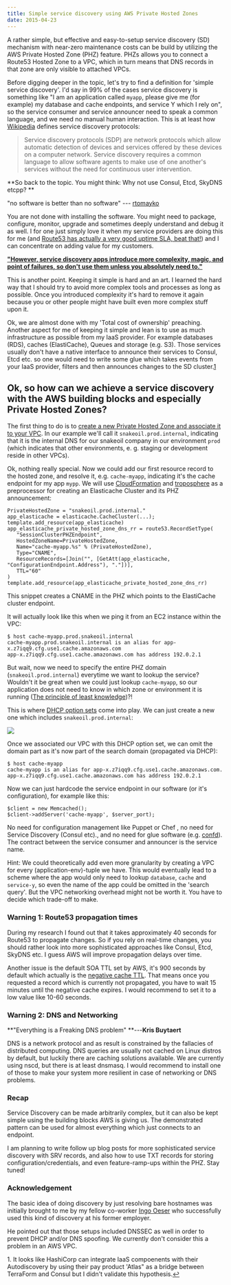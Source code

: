 ```yaml
---
title: Simple service discovery using AWS Private Hosted Zones
date: 2015-04-23
---
```

A rather simple, but effective and easy-to-setup service discovery (SD) mechanism with near-zero maintenance costs can be build by utilizing the AWS Private Hosted Zone (PHZ) feature. PHZs allows
you to connect a Route53 Hosted Zone to a VPC, which in turn means that DNS records in that zone are only visible to attached VPCs.

Before digging deeper in the topic, let's try to find a definition for 'simple service discovery'. I'd say in 99% of the cases service discovery is something like "I am an application called
`myapp`, please give me (for example) my database and cache endpoints, and service Y which I rely on", so the service consumer and service announcer need to speak a common language,
and we need no manual human interaction. This is at least how [Wikipedia](http://en.wikipedia.org/wiki/Service_discovery "http://en.wikipedia.org/wiki/Service_discovery") defines service discovery protocols:

> Service discovery protocols (SDP) are network protocols which allow automatic detection of devices and services offered by these devices on a computer network. Service discovery requires a common
> language to allow software agents to make use of one another's services without the need for continuous user intervention.

**So back to the topic. You might think: Why not use Consul, Etcd, SkyDNS etcpp? **

"no software is better than no software" --- [rtomayko](http://www.google.com/url?q=http%3A%2F%2Fwww.slideshare.net%2FPuppetLabs%2Fpuppet-atgithubpuppetconf2013&sa=D&sntz=1&usg=AFQjCNH7psjMbZX3X8IdJGAB6KTfDGeSuA "http://www.google.com/url?q=http%3A%2F%2Fwww.slideshare.net%2FPuppetLabs%2Fpuppet-atgithubpuppetconf2013&sa=D&sntz=1&usg=AFQjCNH7psjMbZX3X8IdJGAB6KTfDGeSuA")

You are not done with installing the software. You might need to package, configure, monitor, upgrade and sometimes deeply understand and debug it as well. I for one just simply love it when
my service providers are doing this for me (and [Route53 has actually a very good uptime SLA, beat that!](http://aws.amazon.com/route53/sla/ "http://aws.amazon.com/route53/sla/")) and I can concentrate on adding value for my customers.

**["However, service discovery apps introduce more complexity, magic, and point of failures, so don't use them unless you absolutely need
to."](https://devopsu.com/blog/docker-misconceptions/ "https://devopsu.com/blog/docker-misconceptions/")**

This is another point. Keeping it simple is hard and an art. I learned the hard way that I should try to avoid more complex tools and processes as long as possible. Once you introduced complexity
it's hard to remove it again because you or other people might have built even more complex stuff upon it.

Ok, we are almost done with my 'Total cost of ownership' preaching. Another aspect for me of keeping it simple and lean is to use as much infrastructure as possible from my IaaS provider. For
example databases (RDS), caches (ElastiCache), Queues and storage (e.g. S3). Those services usually don't have a native interface to announce their services to Consul, Etcd etc. so one would need
to write some glue which takes events from your IaaS provider, filters and then announces changes to the SD cluster.[1](#fn1)

## Ok, so how can we achieve a service discovery with the AWS building blocks and especially Private Hosted Zones?

The first thing to do is to [create a new Private Hosted Zone and associate it to your VPC](http://docs.aws.amazon.com/Route53/latest/DeveloperGuide/hosted-zone-private-creating.html "http://docs.aws.amazon.com/Route53/latest/DeveloperGuide/hosted-zone-private-creating.html"). In our example we'll call it
`snakeoil.prod.internal`, indicating that it is the internal DNS for our snakeoil company in our environment `prod` (which indicates that other environments, e. g. staging
or development reside in other VPCs).

Ok, nothing really special. Now we could add our first resource record to the hosted zone, and resolve it, e.g. `cache-myapp`, indicating it's the cache endpoint for my app
`mypp`. We will use [CloudFormation](http://aws.amazon.com/cloudformation/ "http://aws.amazon.com/cloudformation/") and [troposphere](https://github.com/cloudtools/troposphere "https://github.com/cloudtools/troposphere") as a preprocessor for creating an Elasticache Cluster and its PHZ announcement:

    
    PrivateHostedZone = "snakeoil.prod.internal."
    app_elasticache = elasticache.CacheCluster(...);
    template.add_resource(app_elasticache)
    app_elasticache_private_hosted_zone_dns_rr = route53.RecordSetType(
       "SessionClusterPHZEndpoint",
       HostedZoneName=PrivateHostedZone,
       Name="cache-myapp.%s" % (PrivateHostedZone),
       Type="CNAME",
       ResourceRecords=[Join("", [GetAtt(app_elasticache, "ConfigurationEndpoint.Address"), "."])],
       TTL="60"
    )
    template.add_resource(app_elasticache_private_hosted_zone_dns_rr)
    

This snippet creates a CNAME in the PHZ which points to the ElastiCache cluster endpoint.

It will actually look like this when we ping it from an EC2 instance within the VPC:

    
    $ host cache-myapp.prod.snakeoil.internal
    cache-myapp.prod.snakeoil.internal is an alias for app-x.z7iqq9.cfg.use1.cache.amazonaws.com
    app-x.z7iqq9.cfg.use1.cache.amazonaws.com has address 192.0.2.1
    

But wait, now we need to specify the entire PHZ domain (`snakeoil.prod.internal`) everytime we want to lookup the service? Wouldn't it be great when we could just lookup
`cache-myapp`, so our application does not need to know in which zone or environment it is running
([The principle of least knowledge](http://en.wikipedia.org/wiki/Law_of_Demeter "http://en.wikipedia.org/wiki/Law_of_Demeter"))?!

  
This is where [DHCP option sets](http://docs.aws.amazon.com/AmazonVPC/latest/UserGuide/VPC_DHCP_Options.html "http://docs.aws.amazon.com/AmazonVPC/latest/UserGuide/VPC_DHCP_Options.html") come into play. We can just create a new one which
includes `snakeoil.prod.internal`:

[![](https://image.jimcdn.com/app/cms/image/transf/none/path/s98e460deb3f2657e/image/i00c9be63db582558/version/1429800964/image.png)](/)

Once we associated our VPC with this DHCP option set, we can omit the domain part as it's now part of the search domain (propagated via DHCP):

    
    $ host cache-myapp
    cache-myapp is an alias for app-x.z7iqq9.cfg.use1.cache.amazonaws.com.
    app-x.z7iqq9.cfg.use1.cache.amazonaws.com has address 192.0.2.1
    

Now we can just hardcode the service endpoint in our software (or it's configuration), for example like this:

    
    $client = new Memcached();
    $client->addServer('cache-myapp', $server_port);
    

No need for configuration management like Puppet or Chef , no need for Service Discovery (Consul etc)., and no need for glue software (e.g. [confd](https://github.com/kelseyhightower/confd "https://github.com/kelseyhightower/confd")). The contract between the service consumer and announcer is
the service name.

Hint: We could theoretically add even more granularity by creating a VPC for every (application-env)-tuple we have. This would eventually lead to a scheme where the app would only need to lookup
`database`, `cache` and `service-y`, so even the name of the app could be omitted in the 'search query'. But the VPC networking overhead might not be worth it.
You have to decide which trade-off to make. 

### Warning 1: Route53 propagation times

During my research I found out that it takes approximately 40 seconds for Route53 to propagate changes. So if you rely on real-time changes, you should rather look into more sophisticated
approaches like Consul, Etcd, SkyDNS etc. I guess AWS will improve propagation delays over time.

  
Another issue is the default SOA TTL set by AWS, it's 900 seconds by default which actually is the [negative cache TTL](http://tools.ietf.org/html/rfc2308 "http://tools.ietf.org/html/rfc2308"). That means once you requested a record which is currently not propagated, you have to wait 15 minutes until the
negative cache expires. I would recommend to set it to a low value like 10-60 seconds.

### Warning 2: DNS and Networking

**"Everything is a Freaking DNS problem" **---**Kris Buytaert**

DNS is a network protocol and as result is constrained by the fallacies of distributed computing. DNS queries are usually not cached on Linux distros by default, but luckily there are caching
solutions available. We are currently using nscd, but there is at least dnsmasq. I would recommend to install one of those to make your system more resilient in case of networking or DNS
problems.  

### Recap

Service Discovery can be made arbitrarily complex, but it can also be kept simple using the building blocks AWS is giving us. The demonstrated pattern can be used for almost everything which just
connects to an endpoint. 

  
I am planning to write follow up blog posts for more sophisticated service discovery with SRV records, and also how to use TXT records for storing configuration/credentials, and even
feature-ramp-ups within the PHZ. Stay tuned!

### Acknowledgement

The basic idea of doing discovery by just resolving bare hostnames was initially brought to me by my fellow co-worker [Ingo Oeser](https://plus.google.com/+IngoOeser "https://plus.google.com/+IngoOeser") who successfully used this kind of discovery at his former employer.

He pointed out that those setups included DNSSEC as well in order to prevent DHCP and/or DNS spoofing. We currently don't consider this a problem in an AWS VPC.

1\. It looks like HashiCorp can integrate IaaS compoenents with their Autodiscovery by using their pay product 'Atlas" as a bridge between TerraForm and Consul but I didn't validate
this hypothesis.[↩](#ref1 "Jump back to footnote 1 in the text.")
